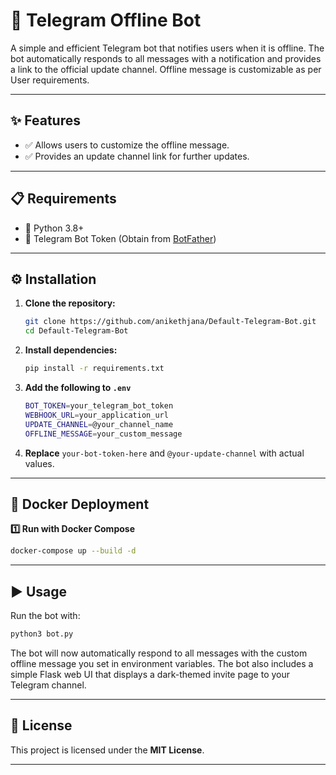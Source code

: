 # 📢 Telegram Offline Bot

A simple and efficient Telegram bot that notifies users when it is offline. The bot automatically responds to all messages with a notification and provides a link to the official update channel. Offline message is customizable as per User requirements.

---

## ✨ Features
- ✅ Allows users to customize the offline message.
- ✅ Provides an update channel link for further updates.

---

## 📋 Requirements
- 🐍 Python 3.8+
- 🤖 Telegram Bot Token (Obtain from [BotFather](https://t.me/BotFather))

---

## ⚙️ Installation
1. **Clone the repository:**
   ```sh
   git clone https://github.com/anikethjana/Default-Telegram-Bot.git
   cd Default-Telegram-Bot
   ```
2. **Install dependencies:**
   ```sh
   pip install -r requirements.txt
   ```
3. **Add the following to  `.env`**
   ```sh
   BOT_TOKEN=your_telegram_bot_token
   WEBHOOK_URL=your_application_url
   UPDATE_CHANNEL=@your_channel_name
   OFFLINE_MESSAGE=your_custom_message
   ```
4. **Replace** `your-bot-token-here` and `@your-update-channel` with actual values.

---
## 🐳 Docker Deployment
**1️⃣ Run with Docker Compose**
```sh
docker-compose up --build -d
```

---
## ▶️ Usage
Run the bot with:
```sh
python3 bot.py
```
The bot will now automatically respond to all messages with the custom offline message you set in environment variables. The bot also includes a simple Flask web UI that displays a dark-themed invite page to your Telegram channel.

---

## 📜 License
This project is licensed under the **MIT License**.

---
